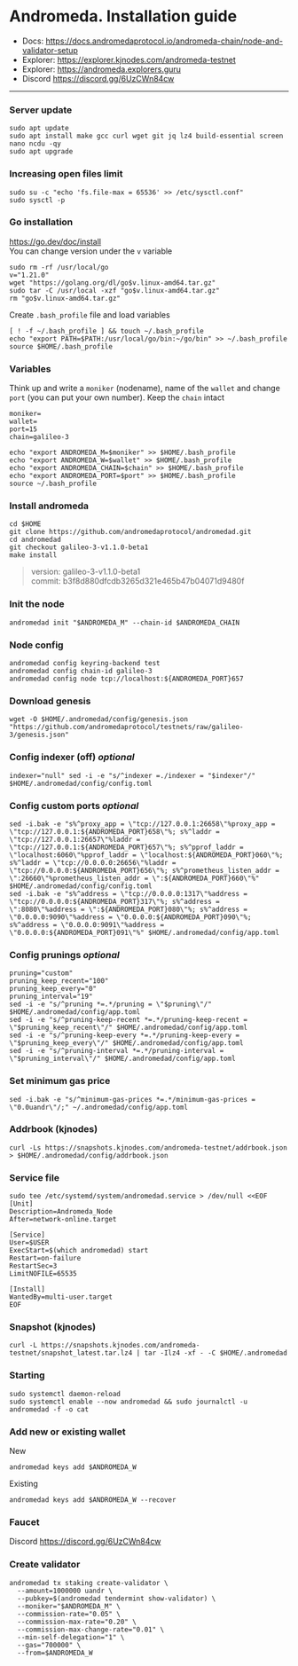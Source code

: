 # Andromeda. Installation guide
- Docs: https://docs.andromedaprotocol.io/andromeda-chain/node-and-validator-setup
- Explorer: https://explorer.kjnodes.com/andromeda-testnet
- Explorer: https://andromeda.explorers.guru
- Discord https://discord.gg/6UzCWn84cw

____

### Server update
```
sudo apt update
sudo apt install make gcc curl wget git jq lz4 build-essential screen nano ncdu -qy
sudo apt upgrade
```

### Increasing open files limit
```
sudo su -c "echo 'fs.file-max = 65536' >> /etc/sysctl.conf"
sudo sysctl -p
```

### Go installation
https://go.dev/doc/install    
You can change version under the `v` variable
```
sudo rm -rf /usr/local/go
v="1.21.0"
wget "https://golang.org/dl/go$v.linux-amd64.tar.gz"
sudo tar -C /usr/local -xzf "go$v.linux-amd64.tar.gz"
rm "go$v.linux-amd64.tar.gz"
```
Create `.bash_profile` file and load variables
```
[ ! -f ~/.bash_profile ] && touch ~/.bash_profile
echo "export PATH=$PATH:/usr/local/go/bin:~/go/bin" >> ~/.bash_profile
source $HOME/.bash_profile
```

### Variables
Think up and write a `moniker` (nodename), name of the `wallet` and change `port` (you can put your own number). Keep the `chain` intact
```
moniker=
wallet=
port=15
chain=galileo-3
```
```
echo "export ANDROMEDA_M=$moniker" >> $HOME/.bash_profile
echo "export ANDROMEDA_W=$wallet" >> $HOME/.bash_profile
echo "export ANDROMEDA_CHAIN=$chain" >> $HOME/.bash_profile
echo "export ANDROMEDA_PORT=$port" >> $HOME/.bash_profile
source ~/.bash_profile
```

### Install andromeda
```
cd $HOME
git clone https://github.com/andromedaprotocol/andromedad.git
cd andromedad
git checkout galileo-3-v1.1.0-beta1 
make install
```
> version: galileo-3-v1.1.0-beta1    
> commit: b3f8d880dfcdb3265d321e465b47b04071d9480f

### Init the node
```
andromedad init "$ANDROMEDA_M" --chain-id $ANDROMEDA_CHAIN
```

### Node config
```
andromedad config keyring-backend test
andromedad config chain-id galileo-3
andromedad config node tcp://localhost:${ANDROMEDA_PORT}657
```

### Download genesis
```
wget -O $HOME/.andromedad/config/genesis.json "https://github.com/andromedaprotocol/testnets/raw/galileo-3/genesis.json"
```

### Config indexer (off) *optional*
```
indexer="null" sed -i -e "s/^indexer =./indexer = "$indexer"/" $HOME/.andromedad/config/config.toml
```

### Config custom ports *optional*
```
sed -i.bak -e "s%^proxy_app = \"tcp://127.0.0.1:26658\"%proxy_app = \"tcp://127.0.0.1:${ANDROMEDA_PORT}658\"%; s%^laddr = \"tcp://127.0.0.1:26657\"%laddr = \"tcp://127.0.0.1:${ANDROMEDA_PORT}657\"%; s%^pprof_laddr = \"localhost:6060\"%pprof_laddr = \"localhost:${ANDROMEDA_PORT}060\"%; s%^laddr = \"tcp://0.0.0.0:26656\"%laddr = \"tcp://0.0.0.0:${ANDROMEDA_PORT}656\"%; s%^prometheus_listen_addr = \":26660\"%prometheus_listen_addr = \":${ANDROMEDA_PORT}660\"%" $HOME/.andromedad/config/config.toml
sed -i.bak -e "s%^address = \"tcp://0.0.0.0:1317\"%address = \"tcp://0.0.0.0:${ANDROMEDA_PORT}317\"%; s%^address = \":8080\"%address = \":${ANDROMEDA_PORT}080\"%; s%^address = \"0.0.0.0:9090\"%address = \"0.0.0.0:${ANDROMEDA_PORT}090\"%; s%^address = \"0.0.0.0:9091\"%address = \"0.0.0.0:${ANDROMEDA_PORT}091\"%" $HOME/.andromedad/config/app.toml
```

### Config prunings *optional*
```
pruning="custom"
pruning_keep_recent="100"
pruning_keep_every="0"
pruning_interval="19"
sed -i -e "s/^pruning *=.*/pruning = \"$pruning\"/" $HOME/.andromedad/config/app.toml
sed -i -e "s/^pruning-keep-recent *=.*/pruning-keep-recent = \"$pruning_keep_recent\"/" $HOME/.andromedad/config/app.toml
sed -i -e "s/^pruning-keep-every *=.*/pruning-keep-every = \"$pruning_keep_every\"/" $HOME/.andromedad/config/app.toml
sed -i -e "s/^pruning-interval *=.*/pruning-interval = \"$pruning_interval\"/" $HOME/.andromedad/config/app.toml
```

### Set minimum gas price
```
sed -i.bak -e "s/^minimum-gas-prices *=.*/minimum-gas-prices = \"0.0uandr\"/;" ~/.andromedad/config/app.toml
```

### Addrbook (kjnodes)
```
curl -Ls https://snapshots.kjnodes.com/andromeda-testnet/addrbook.json > $HOME/.andromedad/config/addrbook.json
```

### Service file
```
sudo tee /etc/systemd/system/andromedad.service > /dev/null <<EOF
[Unit]
Description=Andromeda_Node
After=network-online.target

[Service]
User=$USER
ExecStart=$(which andromedad) start
Restart=on-failure
RestartSec=3
LimitNOFILE=65535

[Install]
WantedBy=multi-user.target
EOF
```

### Snapshot (kjnodes)
```
curl -L https://snapshots.kjnodes.com/andromeda-testnet/snapshot_latest.tar.lz4 | tar -Ilz4 -xf - -C $HOME/.andromedad
```

### Starting
```
sudo systemctl daemon-reload
sudo systemctl enable --now andromedad && sudo journalctl -u andromedad -f -o cat
```

### Add new or existing wallet
New
```
andromedad keys add $ANDROMEDA_W
```
Existing
```
andromedad keys add $ANDROMEDA_W --recover
```

### Faucet
Discord https://discord.gg/6UzCWn84cw


### Create validator
```
andromedad tx staking create-validator \
  --amount=1000000 uandr \
  --pubkey=$(andromedad tendermint show-validator) \
  --moniker="$ANDROMEDA_M" \
  --commission-rate="0.05" \
  --commission-max-rate="0.20" \
  --commission-max-change-rate="0.01" \
  --min-self-delegation="1" \
  --gas="700000" \
  --from=$ANDROMEDA_W
```

###
```

```

